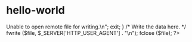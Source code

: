 # hello-world
<?php
$file = fopen ("ftp://ftp.example.com/incoming/outputfile", "w");
if (!$file) {
    echo "<p>Unable to open remote file for writing.\n";
    exit;
}
/* Write the data here. */
fwrite ($file, $_SERVER['HTTP_USER_AGENT'] . "\n");
fclose ($file);
?>
